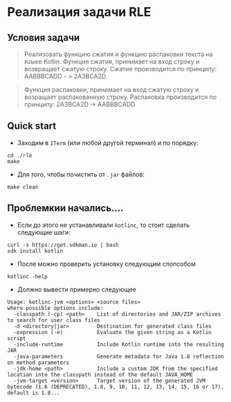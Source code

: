 # Реализация задачи RLE

## Условия задачи 
> Реализовать функцию сжатия и функцию распаковки текста на языке Kotlin.
> Функция сжатия, принимает на вход строку и возвращает сжатую строку.
> Сжатие производится по принципу: AABBBCADD - > 2A3BCA2D

> Функция распаковки, принимает на вход сжатую строку и возращает распакованную строку. Распаковка производится по принципу: 2A3BCA2D -> AABBBCADD

## Quick start
- Заходим в `ITerm` (или любой другой терминал) и по порядку:
```
cd ./rle
make
```
- Для того, чтобы почистить от `.jar` файлов:
```
make clean
```
## Проблемкии начались....
- Если до этого не устанавливали `kotlinc`, то стоит сделать следующие шаги:
```
curl -s https://get.sdkman.io | bash
sdk install kotlin
```
- После можно проверить установку следующим спопсобом
```
kotlinc -help
```
- Должно вывести примерно следующее
```
Usage: kotlinc-jvm <options> <source files>
where possible options include:
  -classpath (-cp) <path>    List of directories and JAR/ZIP archives to search for user class files
  -d <directory|jar>         Destination for generated class files
  -expression (-e)           Evaluate the given string as a Kotlin script
  -include-runtime           Include Kotlin runtime into the resulting JAR
  -java-parameters           Generate metadata for Java 1.8 reflection on method parameters
  -jdk-home <path>           Include a custom JDK from the specified location into the classpath instead of the default JAVA_HOME
  -jvm-target <version>      Target version of the generated JVM bytecode (1.6 (DEPRECATED), 1.8, 9, 10, 11, 12, 13, 14, 15, 16 or 17), default is 1.8...
```


